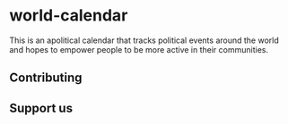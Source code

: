 # world-calendar

This is an apolitical calendar that tracks political events around the world and hopes to empower people to be more active in their communities.

## Contributing

## Support us